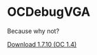 OCDebugVGA
============

Because why not?

[Download 1.7.10 (OC 1.4)](http://gamax92.pc-logix.com/mods/OCDebugVGA-1.7.10-1.0.2.jar)
